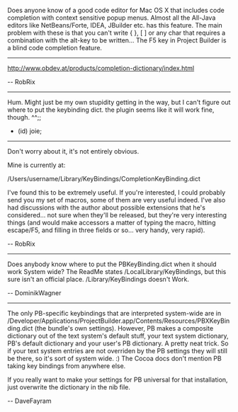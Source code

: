 

Does anyone know of a good code editor for Mac OS X that includes code completion with context sensitive popup menus. Almost all the All-Java editors like NetBeans/Forte, IDEA, JBuilder etc. has this feature. The main problem with these is that you can't write { }, [ ] or any char that requires a combination with the alt-key to be written... The F5 key in Project Builder is a blind code completion feature.

----

http://www.obdev.at/products/completion-dictionary/index.html

-- RobRix

----

Hum. Might just be my own stupidity getting in the way, but I can't figure out where to put the keybinding dict.  the plugin seems like it will work fine, though. ^^;;

- (id) joie;

----

Don't worry about it, it's not entirely obvious.

Mine is currently at:

/Users/username/Library/KeyBindings/CompletionKeyBinding.dict

I've found this to be extremely useful. If you're interested, I could probably send you my set of macros, some of them are very useful indeed. I've also had discussions with the author about possible extensions that he's considered... not sure when they'll be released, but they're very interesting things (and would make accessors a matter of typing the macro, hitting escape/F5, and filling in three fields or so... very handy, very rapid).

-- RobRix

----

Does anybody know where to put the PBKeyBinding.dict when it should work System wide? The ReadMe states /LocalLibrary/KeyBindings, but this sure isn't an official place. /Library/KeyBindings doesn't Work.

-- DominikWagner

----

The only PB-specific keybindings that are interpreted system-wide are in 
/Developer/Applications/ProjectBuilder.app/Contents/Resources/PBXKeyBinding.dict 
(the bundle's own settings). However, PB makes a composite dictionary out of the text system's default stuff, your text system dictionary, PB's default dictionary and your user's PB dictionary. A pretty neat trick. So if your text system entries are not overriden by the PB settings they will still be there, so it's sort of system wide. :) The Cocoa docs don't mention PB taking key bindings from anywhere else.

If you really want to make your settings for PB universal for that installation, just overwrite the dictionary in the nib file. 

-- DaveFayram
